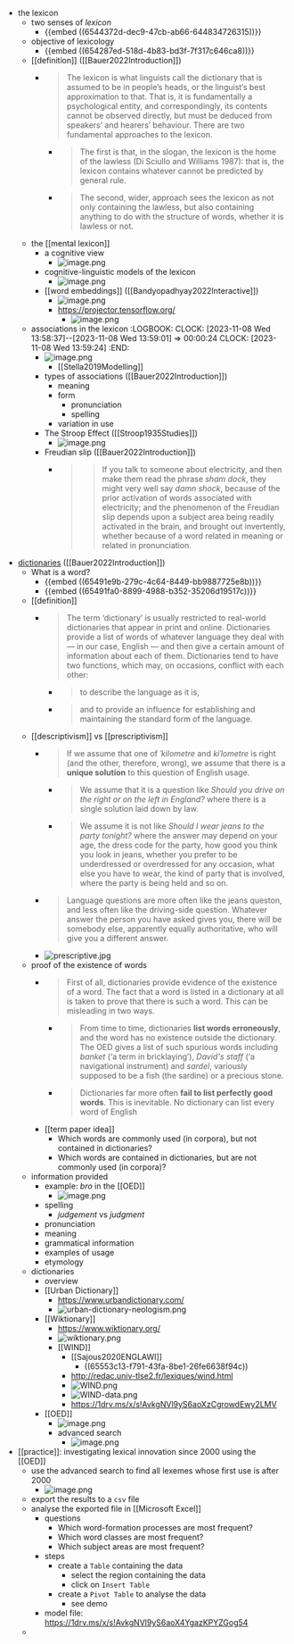 - the lexicon
	- two senses of *lexicon*
		- {{embed ((6544372d-dec9-47cb-ab66-644834726315))}}
	- objective of lexicology
		- {{embed ((654287ed-518d-4b83-bd3f-7f317c646ca8))}}
	- [[definition]] ([[Bauer2022Introduction]])
		- > The lexicon is what linguists call the dictionary that is assumed to be in people’s heads, or the linguist’s best approximation to that. That is, it is fundamentally a psychological entity, and correspondingly, its contents cannot be observed directly, but must be deduced from speakers’ and hearers’ behaviour. There are two fundamental approaches to the lexicon.
			- > The first is that, in the slogan, the lexicon is the home of the lawless (Di Sciullo and Williams 1987): that is, the lexicon contains whatever cannot be predicted by general rule.
			- > The second, wider, approach sees the lexicon as not only containing the lawless, but also
			  containing anything to do with the structure of words, whether it is lawless or not.
	- the [[mental lexicon]]
		- a cognitive view
			- ![image.png](../assets/image_1698948775221_0.png)
		- cognitive-linguistic models of the lexicon
			- ![image.png](../assets/image_1698948757878_0.png)
		- [[word embeddings]] ([[Bandyopadhyay2022Interactive]])
			- ![image.png](../assets/image_1698966813935_0.png)
			- https://projector.tensorflow.org/
				- ![image.png](../assets/image_1700082493780_0.png)
	- associations in the lexicon
	  :LOGBOOK:
	  CLOCK: [2023-11-08 Wed 13:58:37]--[2023-11-08 Wed 13:59:01] =>  00:00:24
	  CLOCK: [2023-11-08 Wed 13:59:24]
	  :END:
		- ![image.png](../assets/image_1699482332773_0.png)
			- [[Stella2019Modelling]]
		- types of associations ([[Bauer2022Introduction]])
			- meaning
			- form
				- pronunciation
				- spelling
			- variation in use
		- The Stroop Effect ([[Stroop1935Studies]])
			- ![image.png](../assets/image_1699482680365_0.png)
		- Freudian slip ([[Bauer2022Introduction]])
			- > > If you talk to someone about electricity, and then make them read the phrase *sham dock*, they might very well say *damn shock*, because of the prior activation of words associated with electricity; and the phenomenon of the Freudian slip depends upon a subject area being readily activated in the brain, and brought out invertently, whether because of a word related in meaning or related in pronunciation.
- [dictionaries]([[dictionary]]) ([[Bauer2022Introduction]])
	- What is a word?
		- {{embed ((65491e9b-279c-4c64-8449-bb9887725e8b))}}
		- {{embed ((65491fa0-8899-4988-b352-35206d19517c))}}
	- [[definition]]
		- > The term ‘dictionary’ is usually restricted to real-world dictionaries that appear in print and online. Dictionaries provide a list of words of whatever language they deal with — in our case, English — and then give a certain amount of information about each of them. Dictionaries tend to have two functions, which may, on occasions, conflict with each other:
			- > to describe the language as it is,
			- > and to provide an influence for establishing and maintaining the standard form of the language.
	- [[descriptivism]] vs [[prescriptivism]]
		- > If we assume that one of *ˈkilometre* and *kiˈlometre* is right (and the other, therefore, wrong), we assume that there is a **unique solution** to this question of English usage.
			- > We assume that it is a question like *Should you drive on the right or on the left in England?* where there is a single solution laid down by law.
			- > We assume it is not like *Should I wear jeans to the party tonight?* where the answer may depend on your age, the dress code for the party, how good you think you look in jeans, whether you prefer to be underdressed or overdressed for any occasion, what else you have to wear, the kind of party that is involved, where the party is being held and so on.
		- > Language questions are more often like the jeans queston, and less often like the driving-side question. Whatever answer the person you have asked gives you, there will be somebody else, apparently equally authoritative, who will give you a different answer.
		- ![prescriptive.jpg](../assets/prescriptive_1699480345055_0.jpg)
	- proof of the existence of words
		- > First of all, dictionaries provide evidence of the existence of a word. The fact that a word is listed in a dictionary at all is taken to prove that there is such a word. This can be misleading in two ways.
			- > From time to time, dictionaries **list words erroneously**, and the word has no existence outside the dictionary. The OED gives a list of such spurious words including *banket* (‘a term in bricklaying’), *David's staff* (‘a navigational instrument) and *sardel*, variously supposed to be a fish (the sardine) or a precious stone.
			- > Dictionaries far more often **fail to list perfectly good words**. This is inevitable. No dictionary can list every word of English
		- [[term paper idea]]
			- Which words are commonly used (in corpora), but not contained in dictionaries?
			- Which words are contained in dictionaries, but are not commonly used (in corpora)?
	- information provided
		- example: *bro* in the [[OED]]
			- ![image.png](../assets/image_1699480538583_0.png)
		- spelling
			- *judgement* vs *judgment*
		- pronunciation
		- meaning
		- grammatical information
		- examples of usage
		- etymology
	- dictionaries
		- overview
		- [[Urban Dictionary]]
			- https://www.urbandictionary.com/
			- ![urban-dictionary-neologism.png](../assets/urban-dictionary-neologism_1700084367030_0.png)
		- [[Wiktionary]]
			- https://www.wiktionary.org/
			- ![wiktionary.png](../assets/wiktionary_1700084621385_0.png)
			- [[WIND]]
				- [[Sajous2020ENGLAWI]]
					- ((65553c13-f791-43fa-8be1-26fe6638f94c))
				- http://redac.univ-tlse2.fr/lexiques/wind.html
				- ![WIND.png](../assets/WIND_1700084693531_0.png)
				- ![WIND-data.png](../assets/WIND-data_1700084893318_0.png)
				- https://1drv.ms/x/s!AvkgNVl9yS6aoXzCgrowdEwy2LMV
		- [[OED]]
			- ![image.png](../assets/image_1700085431951_0.png)
			- advanced search
				- ![image.png](../assets/image_1700086248403_0.png)
- [[practice]]: investigating lexical innovation since 2000 using the [[OED]]
	- use the advanced search to find all lexemes whose first use is after 2000
		- ![image.png](../assets/image_1700133799936_0.png)
	- export the results to a `csv` file
	- analyse the exported file in [[Microsoft Excel]]
		- questions
			- Which word-formation processes are most frequent?
			- Which word classes are most frequent?
			- Which subject areas are most frequent?
		- steps
			- create a `Table` containing the data
				- select the region containing the data
				- click on `Insert Table`
			- create a `Pivot Table` to analyse the data
				- see demo
		- model file: https://1drv.ms/x/s!AvkgNVl9yS6aoX4YgazKPYZGog54
	-